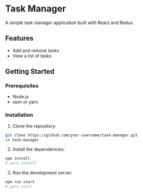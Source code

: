 # Task Manager

A simple task manager application built with React and Redux.

## Features
- Add and remove tasks
- View a list of tasks

## Getting Started

### Prerequisites
- Node.js
- npm or yarn

### Installation

1. Clone the repository:

```bash
git clone https://github.com/your-username/task-manager.git
cd task-manager
```

2. Install the dependencies:

```bash
npm install
# yarn install
```

3. Run the development server:

```bash
npm run start
# yarn start
```

